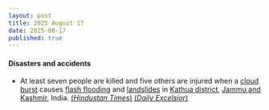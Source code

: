 ```yaml
---
layout: post
title: 2025 August 17
date: 2025-08-17
published: true
---
```



#### Disasters and accidents

* At least seven people are killed and five others are injured when a [cloud burst](https://en.wikipedia.org/wiki/Cloud_burst "Cloud burst") causes [flash flooding](https://en.wikipedia.org/wiki/Flash_flood "Flash flood") and [landslides](https://en.wikipedia.org/wiki/Landslide "Landslide") in [Kathua district](https://en.wikipedia.org/wiki/Kathua_district "Kathua district"), [Jammu and Kashmir](https://en.wikipedia.org/wiki/Jammu_and_Kashmir_%28union_territory%29 "Jammu and Kashmir (union territory)"), India. [(*Hindustan Times*)](https://www.hindustantimes.com/india-news/another-cloudburst-in-j-k-4-killed-in-kathua-101755401937851.html) [(*Daily Excelsior*)](https://www.dailyexcelsior.com/cloudburst-landslide-in-jammu-and-kashmirs-kathua-leaves-seven-dead/)
